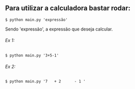 ## Para utilizar a calculadora bastar rodar:

```
$ python main.py 'expressão' 
```
Sendo 'expressão', a expressão que deseja calcular. 

###### Ex 1:
```
$ python main.py '3+5-1'
```

######  Ex 2:
```
$ python main.py '7   + 2      - 1 '
```